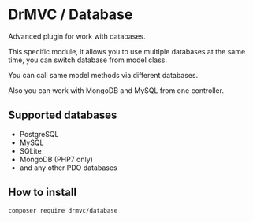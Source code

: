 # DrMVC / Database

Advanced plugin for work with databases.

This specific module, it allows you to use multiple databases at the same time, you can switch database from model class.

You can call same model methods via different databases.

Also you can work with MongoDB and MySQL from one controller.

## Supported databases

* PostgreSQL
* MySQL
* SQLite
* MongoDB (PHP7 only)
* and any other PDO databases

## How to install

`composer require drmvc/database`